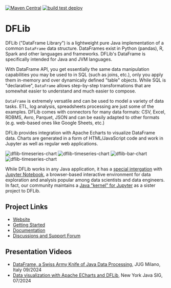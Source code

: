 [![Maven Central](https://img.shields.io/maven-central/v/org.dflib/dflib.svg)](https://maven-badges.herokuapp.com/maven-central/org.dflib/dflib/)
[![build test deploy](https://github.com/dflib/dflib/workflows/build%20test%20deploy/badge.svg)](https://github.com/dflib/dflib/actions)

# DFLib

DFLib ("DataFrame Library") is a lightweight pure Java implementation of a common `DataFrame` data structure. 
DataFrames exist in Python (pandas), R, Spark and other languages and frameworks. DFLib's DataFrame is specifically 
intended for Java and JVM languages.

With DataFrame API, you get essentially the same data manipulation capabilities you may be used to in SQL (such as 
joins, etc.), only you apply them in-memory and over dynamically defined "table" objects. While SQL is "declarative", 
`DataFrame` allows step-by-step transformations that are somewhat easier to understand and much easier to compose. 

`DataFrame` is extremely versatile and can be used to model a variety of data tasks. ETL, log analysis, spreadsheets 
processing are just some of the examples. DFLib comes with connectors for many data formats: 
CSV, Excel, RDBMS, Avro, Parquet, JSON and can be easily adapted to other formats (e.g. web-based ones like 
Google Sheets, etc.)

DFLib provides integration with Apache Echarts to visualize DataFrame data. Charts are generated in a form of HTML/JavaScript 
code and work in Jupyter as well as regular web applications.

![dflib-timeseries-chart](https://dflib.org/images/charts/dflib-pie-chart-area_v3.svg) 
![dflib-timeseries-chart](https://dflib.org/images/charts/dflib-pie-chart-angle_v2.svg)
![dflib-bar-chart](https://dflib.org/images/charts/dflib-bar-chart_v2.svg)
![dflib-timeseries-chart](https://dflib.org/images/charts/dflib-timeseries-chart_v2.svg)

While DFLib works in any Java application, it has a [special intergation](https://dflib.org/jjava/docs/1.x/) with 
[Jupyter Notebook](https://jupyter.org/), a browser-based interactive environment for data exploration and analysis popular 
among data scientists and data engineers. In fact, our community maintains a [Java "kernel" for Jupyter](https://github.com/dflib/jjava) 
as a sister project to DFLib.

## Project Links

* [Website](https://dflib.org/)
* [Getting Started](https://dflib.org/dflib/docs/1.x/#_get_started_with_dflib)
* [Documentation](https://dflib.org/dflib/docs/1.x/)
* [Discussions and Support Forum](https://github.com/dflib/dflib/discussions)

## Presentation Videos

* [DataFrame, a Swiss Army Knife of Java Data Processing](https://youtu.be/1P1UtWxwdYM?t=548), JUG Milano, Italy 09/2024
* [Data visualization with Apache ECharts and DFLib](https://www.youtube.com/live/IWLwcxqkYDM), New York Java SIG, 07/2024



